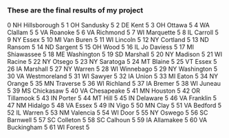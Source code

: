 ### These are the final results of my project
0        NH  Hillsborough         5
1        OH      Sandusky         5
2        DE          Kent         5
3        OH        Ottawa         5
4        WA       Clallam         5
5        VA       Roanoke         5
6        VA      Richmond         5
7        WI     Marquette         5
8        IL       Carroll         5
9        NY         Essex         5
10       MI     Van Buren         5
11       WI       Lincoln         5
12       NY      Cortland         5
13       ND        Ransom         5
14       ND       Sargent         5
15       OH          Wood         5
16       IL    Jo Daviess         5
17       MI    Shiawassee         5
18       ME    Washington         5
19       SD      Marshall         5
20       NY       Madison         5
21       WI        Racine         5
22       NY        Otsego         5
23       NY      Saratoga         5
24       MT        Blaine         5
25       VT         Essex         5
26       IA      Marshall         5
27       NY        Warren         5
28       WI     Winnebago         5
29       NY    Washington         5
30       VA  Westmoreland         5
31       WI        Sawyer         5
32       IA         Union         5
33       MI         Eaton         5
34       NY        Orange         5
35       MN      Traverse         5
36       WI      Richland         5
37       IA        Bremer         5
38       WI        Juneau         5
39       MS     Chickasaw         5
40       VA    Chesapeake         5
41       MN       Houston         5
42       OR     Tillamook         5
43       IN        Porter         5
44       MT          Hill         5
45       IN      Delaware         5
46       VA      Franklin         5
47       NM       Hidalgo         5
48       VA         Essex         5
49       IN          Vigo         5
50       MN          Clay         5
51       VA       Bedford         5
52       IL        Warren         5
53       NM      Valencia         5
54       WI          Door         5
55       NY        Oswego         5
56       SC      Barnwell         5
57       SC      Colleton         5
58       SC       Calhoun         5
59       IA     Allamakee         5
60       VA    Buckingham         5
61       WI        Forest         5
